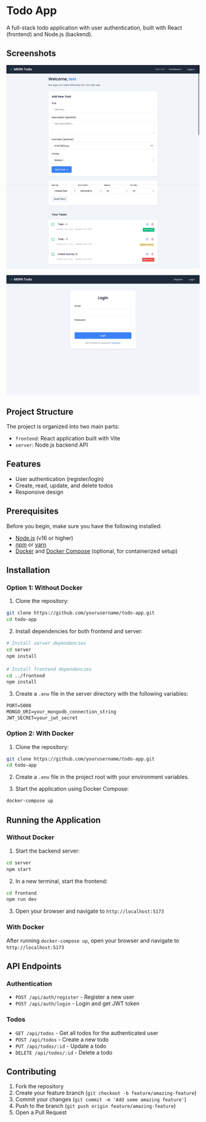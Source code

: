 # Todo App

A full-stack todo application with user authentication, built with React (frontend) and Node.js (backend).

## Screenshots

![Todo App Dashboard](./Screenshot%20-%20Dashboard.jpeg)

![Todo App Login Page](./Screenshot%20-%20Login%20Page.jpeg)

## Project Structure

The project is organized into two main parts:

- `frontend`: React application built with Vite
- `server`: Node.js backend API

## Features

- User authentication (register/login)
- Create, read, update, and delete todos
- Responsive design

## Prerequisites

Before you begin, make sure you have the following installed:

- [Node.js](https://nodejs.org/) (v16 or higher)
- [npm](https://www.npmjs.com/) or [yarn](https://yarnpkg.com/)
- [Docker](https://www.docker.com/) and [Docker Compose](https://docs.docker.com/compose/) (optional, for containerized setup)

## Installation

### Option 1: Without Docker

1. Clone the repository:

```bash
git clone https://github.com/yourusername/todo-app.git
cd todo-app
```

2. Install dependencies for both frontend and server:

```bash
# Install server dependencies
cd server
npm install

# Install frontend dependencies
cd ../frontend
npm install
```

3. Create a `.env` file in the server directory with the following variables:

```
PORT=5000
MONGO_URI=your_mongodb_connection_string
JWT_SECRET=your_jwt_secret
```

### Option 2: With Docker

1. Clone the repository:

```bash
git clone https://github.com/yourusername/todo-app.git
cd todo-app
```

2. Create a `.env` file in the project root with your environment variables.

3. Start the application using Docker Compose:

```bash
docker-compose up
```

## Running the Application

### Without Docker

1. Start the backend server:

```bash
cd server
npm start
```

2. In a new terminal, start the frontend:

```bash
cd frontend
npm run dev
```

3. Open your browser and navigate to `http://localhost:5173`

### With Docker

After running `docker-compose up`, open your browser and navigate to `http://localhost:5173`

## API Endpoints

### Authentication

- `POST /api/auth/register` - Register a new user
- `POST /api/auth/login` - Login and get JWT token

### Todos

- `GET /api/todos` - Get all todos for the authenticated user
- `POST /api/todos` - Create a new todo
- `PUT /api/todos/:id` - Update a todo
- `DELETE /api/todos/:id` - Delete a todo

## Contributing

1. Fork the repository
2. Create your feature branch (`git checkout -b feature/amazing-feature`)
3. Commit your changes (`git commit -m 'Add some amazing feature'`)
4. Push to the branch (`git push origin feature/amazing-feature`)
5. Open a Pull Request
